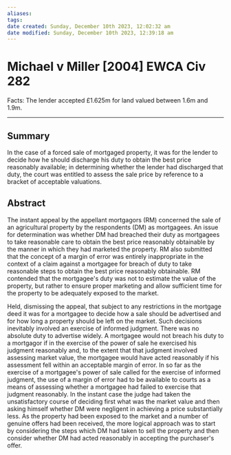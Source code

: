 ```yaml
---
aliases: 
tags: 
date created: Sunday, December 10th 2023, 12:02:32 am
date modified: Sunday, December 10th 2023, 12:39:18 am
---
```


# Michael v Miller [2004] EWCA Civ 282

Facts: The lender accepted £1.625m for land valued between 1.6m and 1.9m.

---

## Summary

In the case of a forced sale of mortgaged property, it was for the lender to decide how he should discharge his duty to obtain the best price reasonably available; in determining whether the lender had discharged that duty, the court was entitled to assess the sale price by reference to a bracket of acceptable valuations.

## Abstract

The instant appeal by the appellant mortgagors (RM) concerned the sale of an agricultural property by the respondents (DM) as mortgagees. An issue for determination was whether DM had breached their duty as mortgagees to take reasonable care to obtain the best price reasonably obtainable by the manner in which they had marketed the property. RM also submitted that the concept of a margin of error was entirely inappropriate in the context of a claim against a mortgagee for breach of duty to take reasonable steps to obtain the best price reasonably obtainable. RM contended that the mortgagee's duty was not to estimate the value of the property, but rather to ensure proper marketing and allow sufficient time for the property to be adequately exposed to the market.

Held, dismissing the appeal, that subject to any restrictions in the mortgage deed it was for a mortgagee to decide how a sale should be advertised and for how long a property should be left on the market. Such decisions inevitably involved an exercise of informed judgment. There was no absolute duty to advertise widely. A mortgagee would not breach his duty to a mortgagor if in the exercise of the power of sale he exercised his judgment reasonably and, to the extent that that judgment involved assessing market value, the mortgagee would have acted reasonably if his assessment fell within an acceptable margin of error. In so far as the exercise of a mortgagee's power of sale called for the exercise of informed judgment, the use of a margin of error had to be available to courts as a means of assessing whether a mortgagee had failed to exercise that judgment reasonably. In the instant case the judge had taken the unsatisfactory course of deciding first what was the market value and then asking himself whether DM were negligent in achieving a price substantially less. As the property had been exposed to the market and a number of genuine offers had been received, the more logical approach was to start by considering the steps which DM had taken to sell the property and then consider whether DM had acted reasonably in accepting the purchaser's offer.

